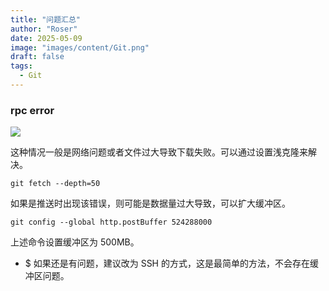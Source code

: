 ```yaml
---
title: "问题汇总"
author: "Roser"
date: 2025-05-09
image: "images/content/Git.png"
draft: false
tags:
  - Git
---
```

### rpc error

![](image/rpc%20error.png)

这种情况一般是网络问题或者文件过大导致下载失败。可以通过设置浅克隆来解决。

```shell
git fetch --depth=50
```

如果是推送时出现该错误，则可能是数据量过大导致，可以扩大缓冲区。

```shell
git config --global http.postBuffer 524288000
```

上述命令设置缓冲区为 500MB。

- $ 如果还是有问题，建议改为 SSH 的方式，这是最简单的方法，不会存在缓冲区问题。